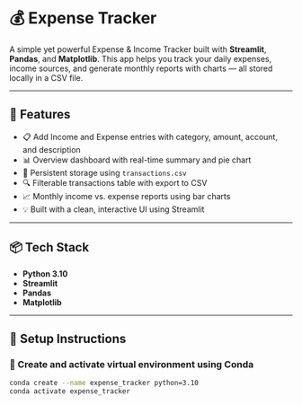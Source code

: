 # 💰 Expense Tracker

A simple yet powerful Expense & Income Tracker built with **Streamlit**, **Pandas**, and **Matplotlib**. This app helps you track your daily expenses, income sources, and generate monthly reports with charts — all stored locally in a CSV file.

---

## 🚀 Features

- 📋 Add Income and Expense entries with category, amount, account, and description  
- 📊 Overview dashboard with real-time summary and pie chart  
- 📁 Persistent storage using `transactions.csv`  
- 🔍 Filterable transactions table with export to CSV  
- 📈 Monthly income vs. expense reports using bar charts  
- 💡 Built with a clean, interactive UI using Streamlit  

---

## 📦 Tech Stack

- **Python 3.10**  
- **Streamlit**  
- **Pandas**  
- **Matplotlib**  

---

## 🔧 Setup Instructions

### 🐍 Create and activate virtual environment using Conda

```bash
conda create --name expense_tracker python=3.10
conda activate expense_tracker
